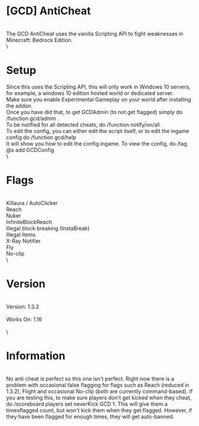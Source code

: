 # [GCD] AntiCheat
\
The GCD AntiCheat uses the vanilla Scripting API to fight weaknesses in Minecraft: Bedrock Edition.\
\
# Setup

Since this uses the Scripting API, this will only work in Windows 10 servers, for example, a windows 10 edition hosted world or dedicated server.\
Make sure you enable Experimental Gameplay on your world after installing the addon. \
Once you have did that, to get GCDAdmin (to not get flagged) simply do /function gcd/admin .\
To be notified for all detected cheats, do /function notify/on/all .\
To edit the config, you can either edit the script itself, or to edit the ingame config do /function gcd/help \
It will show you how to edit the config ingame. To view the config, do /tag @s add GCDConfig\
\
# Flags
\
Killaura / AutoClicker\
Reach \
Nuker\
InfiniteBlockReach\
Illegal block breaking (InstaBreak)\
Illegal Items\
X-Ray Notifier\
Fly\
No-clip\
\
# Version
\
Version: 1.3.2\
\
Works On: 1.16\
\
\
# Information
\
No anti cheat is perfect so this one isn't perfect. Right now there is a problem with occasional false flagging for flags such as Reach (reduced in 1.3.2), Flight and occasional No-clip (both are currently command-based). If you are testing this, to make sure players don't get kicked when they cheat, do /scoreboard players set neverKick GCD 1. This will give them a timesflagged count, but won't kick them when they get flagged. However, if they have been flagged for enough times, they will get auto-banned.